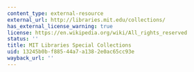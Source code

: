 ```yaml
---
content_type: external-resource
external_url: http://libraries.mit.edu/collections/
has_external_license_warning: true
license: https://en.wikipedia.org/wiki/All_rights_reserved
status: ''
title: MIT Libraries Special Collections
uid: 13245b0b-f885-44a7-a138-2e0ac65cc93e
wayback_url: ''
---
```

